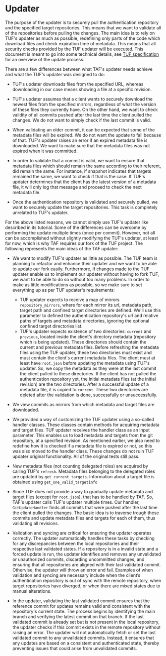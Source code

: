 # Updater

The purpose of the updater is to securely pull the authentication repository and the specified target repositories. This means that we want to validate all of the repositories before pulling the changes. The main idea is to rely on TUF's updater as much as possible, redefining only parts of the code which download files and check expiration time of metadata. This means that all security checks provided by the TUF updater will be executed. This document is meant to go into some technical details, see [TUF specification](tuf-specification.md) for an overview of the update process.

There are a few differences between what TAF's updater needs achieve and what the TUF's updater was designed to do:

- TUF's updater downloads files from the specified URL, whereas downloading in our case means showing a file at a specific revision.

- TUF's updater assumes that a client wants to securely download the newest files from the specified mirrors, regardless of what the version of these files they currently have. On the other hand, we want to check validity of all commits pushed after the last time the client pulled the changes. We do not want to simply check if the last commit is valid.
- When validating an older commit, it can be expected that some of the metadata files will be expired. We do not want the update to fail because of that. TUF's updater raises an error if an expired metadata file is downloaded. We want to make sure that the metadata files was not expired when it was committed.
- In order to validate that a commit is valid, we want to ensure that metadata files which should remain the same according to their referent, did remain the same. For instance, if snapshot indicates that targets remained the same, we want to check if that is the case. If TUF's updater determines that the client has the latest version of a metadata file, it will only log that message and proceed to check the next metadata file.
- Once the authentication repository is validated and securely pulled, we want to securely update the target repositories. This task is completely unrelated to TUF's updater.

For the above listed reasons, we cannot simply use TUF's updater like described in its tutorial. Some of the differences can be overcome by performing the update multiple times (once per commit). However, not all can be accomplished without slightly modifying the TUF's updater, at least for now, which is why TAF requires our fork of the TUF project. The following represents the main ideas of the TAF updater:

- We want to modify TUF's updater as little as possible. The TUF team is planning to refactor and enhance their updater and we want to be able to update our fork easily. Furthermore, if changes made to the TUF updater enable us to implement our updater without having to fork TUF, we want to be able to do so without too many problems. In order to make as little modifications as possible, so we make sure to set everything up as per TUF updater's requirements:

  - TUF updater expects to receive a map of mirrors `repository_mirrors`, where for each mirror its url, metadata path, target path and confined target directories are defined. We'll use this parameter to defined the authentication repository's url and relative paths of targets and metadata directories, ignoring the optional confined target directories list.
  - TUF's updater expects existence of two directories: `current` and `previous`, located inside the client's directory metadata (repository which is being updated). These directories should contain the current and previous metadata files. Before refreshing the metadata files using the TUF updater, these two directories must exist and must contain the client's current metadata files. The client must at least have `root.json` before updating the metadata using TUF's updater. So, we copy the metadata as they were at the last commit the client pulled to these directories. If the client has not pulled the authentication repository yet, the initial metadata files (at the initial revision) are the two directories. After a successful update of a metadata file, it is copied to `current`. These two directories are deleted after the validation is done, successfully or unsuccessfully.

- We view commits as mirrors from which metadata and target files are downloaded.

- We provided a way of customizing the TUF updater using a so-called handler classes. These classes contain methods for acquiring metadata and target files. TUF updater receives the handler class as an input parameter. This enables us to load metadata and targets from the git repository, at a specified revision. As mentioned earlier, we also need to redefine how it is checked if a metadata file is expired or not, so this was also moved to the handler class. These changes do not ruin TUF updater original functionality. All of the original tests still pass.

- New metadata files (not counting delegated roles) are acquired by calling TUF's `refresh`. Metadata files belonging to the delegated roles are updated by `get_current_targets`. Information about a target file is obtained using `get_one_valid_targetinfo`

- Since TUF does not provide a way to gradually update metadata and target files (except for `root.json`), that has to be handled by TAF. So, TAF's updater calls TUF's updater multiple times. Our handler, `GitUpdateHandler` finds all commits that were pushed after the last time the client pulled the changes. The basic idea is to traverse trough these commits and update metadata files and targets for each of them, thus validating all revisions.

- Validation and syncing are critical for ensuring the updater operates correctly. The updater automatically handles these tasks by checking for any discrepancies between the local repositories and their respective last validated states. If a repository is in a invalid state and a forced update is run, the updater identifies and removes any unvalidated or unauthorized commits, discarding uncommitted changes, and ensuring that all repositories are aligned with their last validated commit. Othervise, the updater will throw an error and fail. Examples of when validation and syncing are necessary include when the client’s authentication repository is out of sync with the remote repository, when target repositories have diverged, or when there are mixed states due to manual alterations. 

- In the updater, validating the last validated commit ensures that the reference commit for updates remains valid and consistent with the repository's current state. The process begins by identifying the main branch and verifying the latest commit on that branch. If the last validated commit is already set but is not present in the local repository, the updater checks if this commit exists in the remote repository without raising an error. The updater will not automatically fetch or set the last validated commit to any unvalidated commits. Instead, it ensures that any updates are based on a consistent and authenticated state, thereby preventing issues that could arise from unvalidated commits.